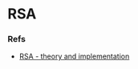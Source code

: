 # RSA

### Refs

- [RSA - theory and implementation](https://eli.thegreenplace.net/2019/rsa-theory-and-implementation/)
